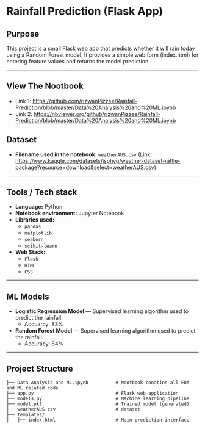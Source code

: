 # Rainfall Prediction (Flask App)

## Purpose

This project is a small Flask web app that predicts whether it will rain today using a Random Forest model.
It provides a simple web form (index.html) for entering feature values and returns the model prediction.

---
## View The Nootbook

- Link 1: https://github.com/rizwanPizzee/Rainfall-Prediction/blob/master/Data%20Analysis%20and%20ML.ipynb
- Link 2: https://nbviewer.org/github/rizwanPizzee/Rainfall-Prediction/blob/master/Data%20Analysis%20and%20ML.ipynb

## Dataset

- **Filename used in the notebook:** `weatherAUS.csv` (Link: https://www.kaggle.com/datasets/jsphyg/weather-dataset-rattle-package?resource=download&select=weatherAUS.csv)

---

## Tools / Tech stack

- **Language:** Python
- **Notebook environment:** Jupyter Notebook
- **Libraries used:**
  - `pandas`
  - `matplotlib`
  - `seaborn`
  - `scikit-learn`
- **Web Stack:**
  - `Flask`
  - `HTML`
  - `CSS`

---

## ML Models

- **Logistic Regression Model** — Supervised learning algorithm used to predict the rainfall.
    - Accuarcy: 83%
- **Random Forest Model** — Supervised learning algorithm used to predict the rainfall.
    - Accuracy: 84%   

---

## Project Structure

```
├── Data Analysis and ML.ipynb          # Nootbook conatins all EDA and ML related code
├── app.py                              # Flask web application
├── models.py                           # Machine learning pipeline
├── model.pkl                           # Trained model (generated)
├── weatherAUS.csv                      # dataset
├── templates/
│   ├── index.html                      # Main prediction interface
```
